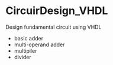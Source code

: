 # CircuirDesign_VHDL

Design fundamental circuit using VHDL
+ basic adder
+ multi-operand adder
+ multipiler
+ divider

